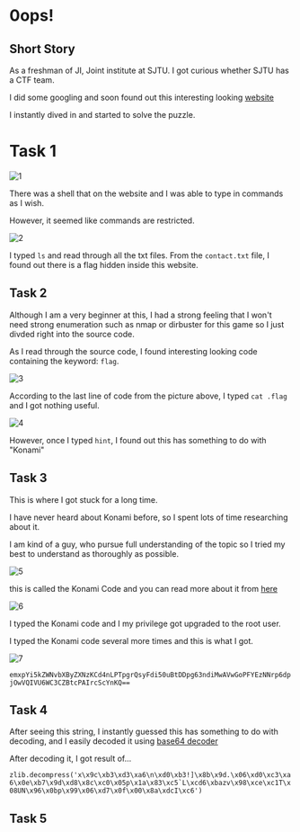 # 0ops!
## Short Story

As a freshman of JI, Joint institute at SJTU.
I got curious whether SJTU has a CTF team. 

I did some googling and soon found out this interesting looking [website](https://0ops.sjtu.cn/)

I instantly dived in and started to solve the puzzle.

# Task 1

![1](https://user-images.githubusercontent.com/76433661/127762978-18fcbf1e-0cc1-4e63-b432-9c33e4dacaf4.png)

There was a shell that on the website and I was able to type in commands as I wish.

However, it seemed like commands are restricted.

![2](https://user-images.githubusercontent.com/76433661/127763026-b222d887-ac5d-4830-af61-ac9ac3d5e6e6.png)

I typed ```ls``` and read through all the txt files. From the ```contact.txt``` file, I found out there is a flag hidden inside this website.

## Task 2

Although I am a very beginner at this, I had a strong feeling that I won't need strong enumeration such as nmap or dirbuster for this game so I just divded right into the source code.

As I read through the source code, I found interesting looking code containing the keyword:  ```flag```.

![3](https://user-images.githubusercontent.com/76433661/127763130-6a876030-8ea4-4ce1-8616-1e98d84f30c6.png)

According to the last line of code from the picture above, I typed ```cat .flag``` and I got nothing useful.

![4](https://user-images.githubusercontent.com/76433661/127763166-4d9d55be-38db-4560-8290-229f1eede5fb.png)

However, once I typed ```hint```, I found out this has something to do with "Konami"

## Task 3

This is where I got stuck for a long time.

I have never heard about Konami before, so I spent lots of time researching about it. 

I am kind of a guy, who pursue full understanding of the topic so I tried my best to understand as thoroughly as possible.

![5](https://user-images.githubusercontent.com/76433661/127763255-f5624413-f5a6-4fee-b2e6-f95a9544230a.png)

this is called the Konami Code and you can read more about it from [here](https://en.wikipedia.org/wiki/Konami_Code)

![6](https://user-images.githubusercontent.com/76433661/127763299-cf799004-b4e1-49bd-9e88-2cf9d59e7158.png)

I typed the Konami code and I my privilege got upgraded to the root user. 

I typed the Konami code several more times and this is what I got.

![7](https://user-images.githubusercontent.com/76433661/127763340-95d8aa91-b02a-4ed8-980e-691ff85278bd.png)

```emxpYi5kZWNvbXByZXNzKCd4nLPTpgrQsyFdi50uBtDDpg63ndiMwAVwGoPFYEzNNrp6dpjOwVQIVU6WC3CZBtcPAIrcScYnKQ==```

## Task 4
After seeing this string, I instantly guessed this has something to do with decoding, and I easily decoded it using [base64 decoder](https://www.base64decode.org/)

After decoding it, I got result of...

```zlib.decompress('x\x9c\xb3\xd3\xa6\n\xd0\xb3!]\x8b\x9d.\x06\xd0\xc3\xa6\x0e\xb7\x9d\xd8\x8c\xc0\x05p\x1a\x83\xc5`L\xcd6\xbazv\x98\xce\xc1T\x08UN\x96\x0bp\x99\x06\xd7\x0f\x00\x8a\xdcI\xc6')```

## Task 5

